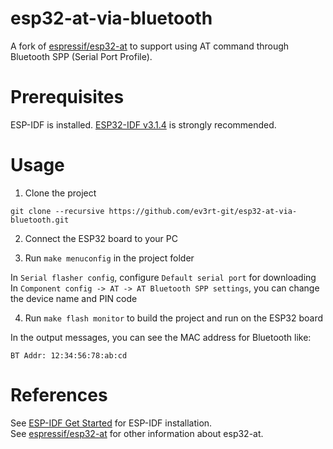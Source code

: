 # esp32-at-via-bluetooth

A fork of [espressif/esp32-at](https://github.com/espressif/esp32-at) to support using AT command through Bluetooth SPP (Serial Port Profile).

# Prerequisites

ESP-IDF is installed. [ESP32-IDF v3.1.4](https://github.com/espressif/esp-idf/releases/tag/v3.1.4) is strongly recommended.

# Usage

1. Clone the project
```
git clone --recursive https://github.com/ev3rt-git/esp32-at-via-bluetooth.git
```

2. Connect the ESP32 board to your PC

3. Run `make menuconfig` in the project folder 

In `Serial flasher config`, configure `Default serial port` for downloading  
In `Component config -> AT -> AT Bluetooth SPP settings`, you can change the device name and PIN code

4. Run `make flash monitor` to build the project and run on the ESP32 board

In the output messages, you can see the MAC address for Bluetooth like:
```
BT Addr: 12:34:56:78:ab:cd
```

# References

See [ESP-IDF Get Started](https://docs.espressif.com/projects/esp-idf/en/latest/get-started/index.html) for ESP-IDF installation.  
See [espressif/esp32-at](https://github.com/espressif/esp32-at) for other information about esp32-at.
